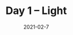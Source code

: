 ---
title: Day 1 – Light
file: /paintings/2021-02-7-light.jpeg
date: 2021-02-7
description: Acrylics on canvas board, 18×24cm. Part of a series on creation.
published: false
---